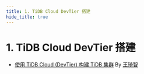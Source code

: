 ```yaml
---
title: 1. TiDB Cloud DevTier 搭建
hide_title: true
---
```


# 1. TiDB Cloud DevTier 搭建

- [使用 TiDB Cloud (DevTier) 构建 TiDB 集群](1-build-cluster-in-cloud.md) By [王琦智](https://github.com/Icemap)